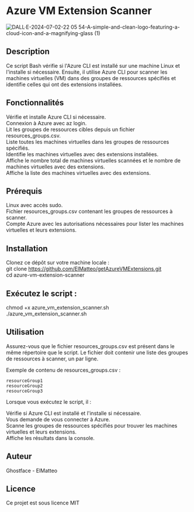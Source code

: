 # Azure VM Extension Scanner

![DALL·E-2024-07-02-22 05 54-A-simple-and-clean-logo-featuring-a-cloud-icon-and-a-magnifying-glass (1)](https://github.com/ElMatteo/getAzureVMExtensions/assets/78216622/2a6be5f2-e670-48c2-822f-bfe02152949c)

## Description
Ce script Bash vérifie si l'Azure CLI est installé sur une machine Linux et l'installe si nécessaire. Ensuite, il utilise Azure CLI pour scanner les machines virtuelles (VM) dans des groupes de ressources spécifiés et identifie celles qui ont des extensions installées.

## Fonctionnalités
Vérifie et installe Azure CLI si nécessaire.<br>
Connexion à Azure avec az login.<br>
Lit les groupes de ressources cibles depuis un fichier resources_groups.csv.<br>
Liste toutes les machines virtuelles dans les groupes de ressources spécifiés.<br>
Identifie les machines virtuelles avec des extensions installées.<br>
Affiche le nombre total de machines virtuelles scannées et le nombre de machines virtuelles avec des extensions.<br>
Affiche la liste des machines virtuelles avec des extensions.<br>

## Prérequis
Linux avec accès sudo.<br>
Fichier resources_groups.csv contenant les groupes de ressources à scanner.<br>
Compte Azure avec les autorisations nécessaires pour lister les machines virtuelles et leurs extensions.<br>

## Installation
Clonez ce dépôt sur votre machine locale :<br>
git clone https://github.com/ElMatteo/getAzureVMExtensions.git<br>
cd azure-vm-extension-scanner<br>

## Exécutez le script :
chmod +x azure_vm_extension_scanner.sh<br>
./azure_vm_extension_scanner.sh<br>

## Utilisation
Assurez-vous que le fichier resources_groups.csv est présent dans le même répertoire que le script. Le fichier doit contenir une liste des groupes de ressources à scanner, un par ligne.<br>

Exemple de contenu de resources_groups.csv :<br>

```csv
resourceGroup1
resourceGroup2
resourceGroup3
```
Lorsque vous exécutez le script, il :<br>

Vérifie si Azure CLI est installé et l'installe si nécessaire.<br>
Vous demande de vous connecter à Azure.<br>
Scanne les groupes de ressources spécifiés pour trouver les machines virtuelles et leurs extensions.<br>
Affiche les résultats dans la console.<br>

## Auteur
Ghostface - ElMatteo

## Licence
Ce projet est sous licence MIT
